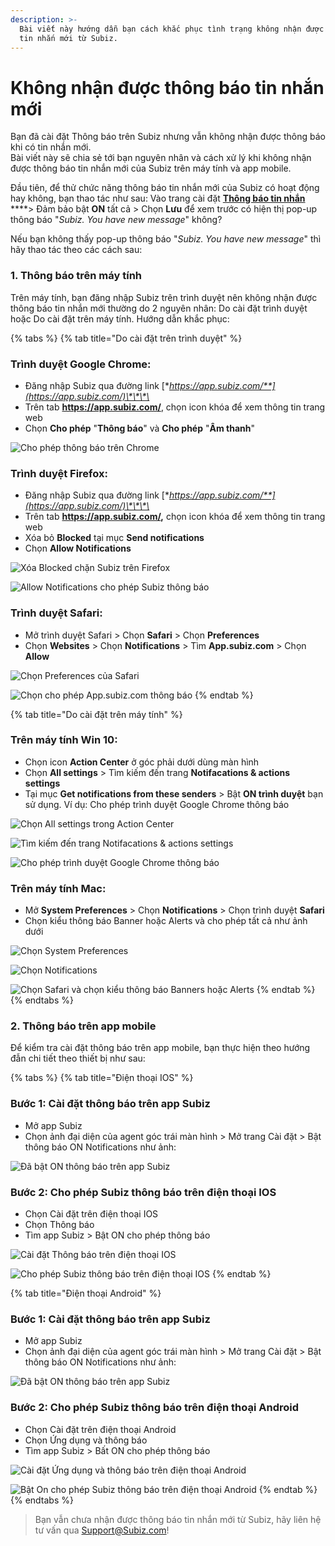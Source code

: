 ```yaml
---
description: >-
  Bài viết này hướng dẫn bạn cách khắc phục tình trạng không nhận được thông báo
  tin nhắn mới từ Subiz.
---
```


# Không nhận được thông báo tin nhắn mới

Bạn đã cài đặt Thông báo trên Subiz nhưng vẫn không nhận được thông báo khi có tin nhắn mới.  
Bài viết này sẽ chia sẻ tới bạn nguyên nhân và cách xử lý khi không nhận được thông báo tin nhắn mới của Subiz trên máy tính và app mobile.

Đầu tiên, để thử chức năng thông báo tin nhắn mới của Subiz có hoạt động hay không, bạn thao tác như sau: Vào trang cài đặt [**Thông báo tin nhắn**](https://app.subiz.com/profile/setting-notification) ****&gt; Đảm bảo bật **ON** tất cả &gt; Chọn **Lưu** để xem trước có hiện thị pop-up thông báo "_Subiz. You have new message_" không?

Nếu bạn không thấy pop-up thông báo "_Subiz. You have new message_" thì hãy thao tác theo các cách sau: 

### 1. Thông báo trên máy tính

Trên máy tính, bạn đăng nhập Subiz trên trình duyệt nên không nhận được thông báo tin nhắn mới thường do 2 nguyên nhân: Do cài đặt trình duyệt hoặc Do cài đặt trên máy tính. Hướng dẫn khắc phục:

{% tabs %}
{% tab title="Do cài đặt trên trình duyệt" %}
### Trình duyệt Google Chrome:

* Đăng nhập Subiz qua đường link [**https://app.subiz.com/**](https://app.subiz.com/)\*\*\*\*
* Trên tab **https://app.subiz.com/**, chọn icon khóa để xem thông tin trang web
* Chọn **Cho phép** "**Thông báo**" và **Cho phép** "**Âm thanh**"

![Cho ph&#xE9;p th&#xF4;ng b&#xE1;o tr&#xEA;n Chrome](../../../.gitbook/assets/noti-11.png)

### Trình duyệt Firefox: 

* Đăng nhập Subiz qua đường link [**https://app.subiz.com/**](https://app.subiz.com/)\*\*\*\*
* Trên tab **https://app.subiz.com/,** chọn icon khóa để xem thông tin trang web
* Xóa bỏ **Blocked** tại mục **Send notifications**
* Chọn **Allow Notifications**

![X&#xF3;a Blocked ch&#x1EB7;n Subiz tr&#xEA;n Firefox](../../../.gitbook/assets/noti-22.png)

![Allow Notifications cho ph&#xE9;p Subiz th&#xF4;ng b&#xE1;o](../../../.gitbook/assets/noti-33.png)

### Trình duyệt Safari: 

* Mở trình duyệt Safari &gt; Chọn **Safari** &gt; Chọn **Preferences** 
* Chọn **Websites** &gt; Chọn **Notifications** &gt; Tìm **App.subiz.com** &gt; Chọn **Allow**

![Ch&#x1ECD;n Preferences c&#x1EE7;a Safari](../../../.gitbook/assets/safari-1%20%281%29.png)

![Ch&#x1ECD;n cho ph&#xE9;p App.subiz.com th&#xF4;ng b&#xE1;o](../../../.gitbook/assets/safari-2%20%281%29.png)
{% endtab %}

{% tab title="Do cài đặt trên máy tính" %}
### Trên máy tính Win 10:

* Chọn icon **Action Center** ở góc phải dưới dùng màn hình
* Chọn **All settings** &gt; Tìm kiếm đến trang **Notifacations & actions settings**
* Tại mục **Get notifications from these senders** &gt; Bật **ON trình duyệt** bạn sử dụng. Ví dụ: Cho phép trình duyệt Google Chrome thông báo

![Ch&#x1ECD;n All settings trong Action Center](../../../.gitbook/assets/act-111.png)

![T&#xEC;m ki&#x1EBF;m &#x111;&#x1EBF;n trang Notifacations &amp; actions settings](../../../.gitbook/assets/act-222.png)

![Cho ph&#xE9;p tr&#xEC;nh duy&#x1EC7;t Google Chrome th&#xF4;ng b&#xE1;o](../../../.gitbook/assets/act-333.png)

### Trên máy tính Mac:

* Mở **System Preferences** &gt; Chọn **Notifications** &gt; Chọn trình duyệt **Safari**
* Chọn kiểu thông báo Banner hoặc Alerts và cho phép tất cả như ảnh dưới

![Ch&#x1ECD;n System Preferences](../../../.gitbook/assets/safari-3.png)

![Ch&#x1ECD;n Notifications](../../../.gitbook/assets/safari-4.png)

![Ch&#x1ECD;n Safari v&#xE0; ch&#x1ECD;n ki&#x1EC3;u th&#xF4;ng b&#xE1;o Banners ho&#x1EB7;c Alerts](../../../.gitbook/assets/safari-5.png)
{% endtab %}
{% endtabs %}

### 2. Thông báo trên app mobile

Để kiểm tra cài đặt thông báo trên app mobile, bạn thực hiện theo hướng đẫn chi tiết theo thiết bị như sau:

{% tabs %}
{% tab title="Điện thoại IOS" %}
### Bước 1: Cài đặt thông báo trên app Subiz

* Mở app Subiz
* Chọn ảnh đại diện của agent góc trái màn hình &gt; Mở trang Cài đặt &gt; Bật thông báo ON Notifications như ảnh:

![&#x110;&#xE3; b&#x1EAD;t ON th&#xF4;ng b&#xE1;o tr&#xEA;n app Subiz](../../../.gitbook/assets/android-1%20%281%29.jpg)

### Bước 2: Cho phép Subiz thông báo trên điện thoại IOS

* Chọn Cài đặt trên điện thoại IOS
* Chọn Thông báo 
* Tìm app Subiz &gt; Bật ON cho phép thông báo

![C&#xE0;i &#x111;&#x1EB7;t Th&#xF4;ng b&#xE1;o tr&#xEA;n &#x111;i&#x1EC7;n tho&#x1EA1;i IOS](../../../.gitbook/assets/ios-1.png)

![Cho ph&#xE9;p Subiz th&#xF4;ng b&#xE1;o tr&#xEA;n &#x111;i&#x1EC7;n tho&#x1EA1;i IOS](../../../.gitbook/assets/ios-3.png)
{% endtab %}

{% tab title="Điện thoại Android" %}
### Bước 1: Cài đặt thông báo trên app Subiz

* Mở app Subiz
* Chọn ảnh đại diện của agent góc trái màn hình &gt; Mở trang Cài đặt &gt; Bật thông báo ON Notifications như ảnh:

![&#x110;&#xE3; b&#x1EAD;t ON th&#xF4;ng b&#xE1;o tr&#xEA;n app Subiz](../../../.gitbook/assets/android-1%20%281%29.jpg)

### Bước 2: Cho phép Subiz thông báo trên điện thoại Android

* Chọn Cài đặt trên điện thoại Android
* Chọn Ứng dụng và thông báo
* Tìm app Subiz &gt; Bất ON cho phép thông báo

![C&#xE0;i &#x111;&#x1EB7;t &#x1EE8;ng d&#x1EE5;ng v&#xE0; th&#xF4;ng b&#xE1;o tr&#xEA;n &#x111;i&#x1EC7;n tho&#x1EA1;i Android](../../../.gitbook/assets/android-2%20%281%29.jpg)

![B&#x1EAD;t On cho ph&#xE9;p Subiz th&#xF4;ng b&#xE1;o tr&#xEA;n &#x111;i&#x1EC7;n tho&#x1EA1;i Android](../../../.gitbook/assets/android-3.jpg)
{% endtab %}
{% endtabs %}



> Bạn vẫn chưa nhận được thông báo tin nhắn mới từ Subiz, hãy liên hệ tư vấn qua Support@Subiz.com!





